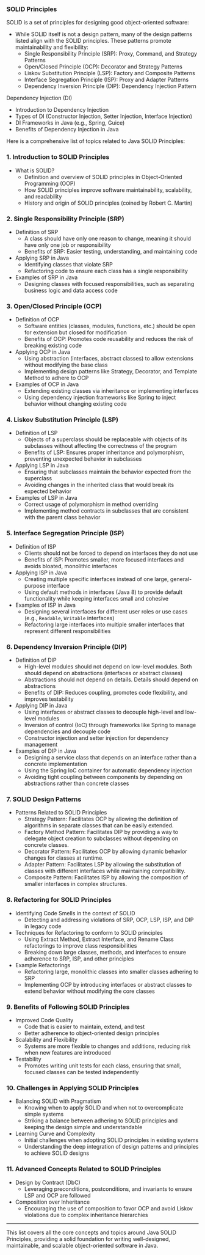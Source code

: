 ### SOLID Principles

SOLID is a set of principles for designing good object-oriented software:

- While SOLID itself is not a design pattern, many of the design patterns listed align with the SOLID principles. These patterns promote maintainability and flexibility:
    - Single Responsibility Principle (SRP): Proxy, Command, and Strategy Patterns
    - Open/Closed Principle (OCP): Decorator and Strategy Patterns
    - Liskov Substitution Principle (LSP): Factory and Composite Patterns
    - Interface Segregation Principle (ISP): Proxy and Adapter Patterns
    - Dependency Inversion Principle (DIP): Dependency Injection Pattern


Dependency Injection (DI)

- Introduction to Dependency Injection
- Types of DI (Constructor Injection, Setter Injection, Interface Injection)
- DI Frameworks in Java (e.g., Spring, Guice)
- Benefits of Dependency Injection in Java

Here is a comprehensive list of topics related to Java SOLID Principles:

### 1. Introduction to SOLID Principles

- What is SOLID?
    - Definition and overview of SOLID principles in Object-Oriented Programming (OOP)
    - How SOLID principles improve software maintainability, scalability, and readability
    - History and origin of SOLID principles (coined by Robert C. Martin)

### 2. Single Responsibility Principle (SRP)

- Definition of SRP
    - A class should have only one reason to change, meaning it should have only one job or responsibility
    - Benefits of SRP: Easier testing, understanding, and maintaining code
- Applying SRP in Java
    - Identifying classes that violate SRP
    - Refactoring code to ensure each class has a single responsibility
- Examples of SRP in Java
    - Designing classes with focused responsibilities, such as separating business logic and data access code

### 3. Open/Closed Principle (OCP)

- Definition of OCP
    - Software entities (classes, modules, functions, etc.) should be open for extension but closed for modification
    - Benefits of OCP: Promotes code reusability and reduces the risk of breaking existing code
- Applying OCP in Java
    - Using abstraction (interfaces, abstract classes) to allow extensions without modifying the base class
    - Implementing design patterns like Strategy, Decorator, and Template Method to adhere to OCP
- Examples of OCP in Java
    - Extending existing classes via inheritance or implementing interfaces
    - Using dependency injection frameworks like Spring to inject behavior without changing existing code

### 4. Liskov Substitution Principle (LSP)

- Definition of LSP
    - Objects of a superclass should be replaceable with objects of its subclasses without affecting the correctness of the program
    - Benefits of LSP: Ensures proper inheritance and polymorphism, preventing unexpected behavior in subclasses
- Applying LSP in Java
    - Ensuring that subclasses maintain the behavior expected from the superclass
    - Avoiding changes in the inherited class that would break its expected behavior
- Examples of LSP in Java
    - Correct usage of polymorphism in method overriding
    - Implementing method contracts in subclasses that are consistent with the parent class behavior

### 5. Interface Segregation Principle (ISP)

- Definition of ISP
    - Clients should not be forced to depend on interfaces they do not use
    - Benefits of ISP: Promotes smaller, more focused interfaces and avoids bloated, monolithic interfaces
- Applying ISP in Java
    - Creating multiple specific interfaces instead of one large, general-purpose interface
    - Using default methods in interfaces (Java 8) to provide default functionality while keeping interfaces small and cohesive
- Examples of ISP in Java
    - Designing several interfaces for different user roles or use cases (e.g., `Readable`, `Writable` interfaces)
    - Refactoring large interfaces into multiple smaller interfaces that represent different responsibilities

### 6. Dependency Inversion Principle (DIP)

- Definition of DIP
    - High-level modules should not depend on low-level modules. Both should depend on abstractions (interfaces or abstract classes)
    - Abstractions should not depend on details. Details should depend on abstractions
    - Benefits of DIP: Reduces coupling, promotes code flexibility, and improves testability
- Applying DIP in Java
    - Using interfaces or abstract classes to decouple high-level and low-level modules
    - Inversion of control (IoC) through frameworks like Spring to manage dependencies and decouple code
    - Constructor injection and setter injection for dependency management
- Examples of DIP in Java
    - Designing a service class that depends on an interface rather than a concrete implementation
    - Using the Spring IoC container for automatic dependency injection
    - Avoiding tight coupling between components by depending on abstractions rather than concrete classes

### 7. SOLID Design Patterns

- Patterns Related to SOLID Principles
    - Strategy Pattern: Facilitates OCP by allowing the definition of algorithms in separate classes that can be easily extended.
    - Factory Method Pattern: Facilitates DIP by providing a way to delegate object creation to subclasses without depending on concrete classes.
    - Decorator Pattern: Facilitates OCP by allowing dynamic behavior changes for classes at runtime.
    - Adapter Pattern: Facilitates LSP by allowing the substitution of classes with different interfaces while maintaining compatibility.
    - Composite Pattern: Facilitates ISP by allowing the composition of smaller interfaces in complex structures.

### 8. Refactoring for SOLID Principles

- Identifying Code Smells in the context of SOLID
    - Detecting and addressing violations of SRP, OCP, LSP, ISP, and DIP in legacy code
- Techniques for Refactoring to conform to SOLID principles
    - Using Extract Method, Extract Interface, and Rename Class refactorings to improve class responsibilities
    - Breaking down large classes, methods, and interfaces to ensure adherence to SRP, ISP, and other principles
- Example Refactorings
    - Refactoring large, monolithic classes into smaller classes adhering to SRP
    - Implementing OCP by introducing interfaces or abstract classes to extend behavior without modifying the core classes

### 9. Benefits of Following SOLID Principles

- Improved Code Quality
    - Code that is easier to maintain, extend, and test
    - Better adherence to object-oriented design principles
- Scalability and Flexibility
    - Systems are more flexible to changes and additions, reducing risk when new features are introduced
- Testability
    - Promotes writing unit tests for each class, ensuring that small, focused classes can be tested independently

### 10. Challenges in Applying SOLID Principles

- Balancing SOLID with Pragmatism
    - Knowing when to apply SOLID and when not to overcomplicate simple systems
    - Striking a balance between adhering to SOLID principles and keeping the design simple and understandable
- Learning Curve and Complexity
    - Initial challenges when adopting SOLID principles in existing systems
    - Understanding the deep integration of design patterns and principles to achieve SOLID designs

### 11. Advanced Concepts Related to SOLID Principles

- Design by Contract (DbC)
    - Leveraging preconditions, postconditions, and invariants to ensure LSP and OCP are followed
- Composition over Inheritance
    - Encouraging the use of composition to favor OCP and avoid Liskov violations due to complex inheritance hierarchies

---

This list covers all the core concepts and topics around Java SOLID Principles, providing a solid foundation for writing well-designed, maintainable, and scalable object-oriented software in Java.